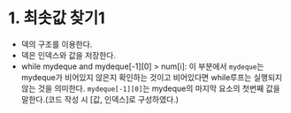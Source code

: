 # 1. 최솟값 찾기1
- 덱의 구조를 이용한다.
- 덱은 인덱스와 값을 저장한다.
- while mydeque and mydeque[-1][0] > num[i]: 이 부분에서 ```mydeque```는 mydeque가 비어있지 않은지 확인하는 것이고 비어있다면 while루프는 실행되지 않는 것을 의미한다. ```mydeque[-1][0]```는 mydeque의 마지막 요소의 첫번째 값을 말한다.(코드 작성 시 [값, 인덱스]로 구성하였다.)